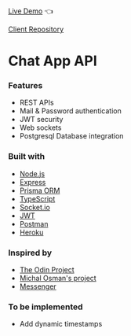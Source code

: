[Live Demo](https://blabla-19-90.vercel.app/) :point_left:

[Client Repository](https://github.com/valentin-demange/chat-app-client)

# Chat App API

### Features

- REST APIs
- Mail & Password authentication
- JWT security
- Web sockets
- Postgresql Database integration

### Built with

- [Node.js](https://nodejs.org/)
- [Express](https://expressjs.com)
- [Prisma ORM](https://www.prisma.io/)
- [TypeScript](https://www.typescriptlang.org/)
- [Socket.io](https://socket.io/)
- [JWT](https://jwt.io/)
- [Postman](https://www.postman.com/)
- [Heroku](https://www.heroku.com/)

### Inspired by

- [The Odin Project](https://www.theodinproject.com)
- [Michal Osman's project](https://github.com/michalosman/odinbook-api)
- [Messenger](https://messenger.com)

### To be implemented

- Add dynamic timestamps
